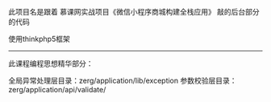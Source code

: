 
此项目名是跟着 慕课网实战项目《微信小程序商城构建全栈应用》 敲的后台部分的代码

使用thinkphp5框架

--------------------------------------------
此课程编程思想精华部分：

全局异常处理层目录：zerg/application/lib/exception
参数校验层目录：zerg/application/api/validate/
